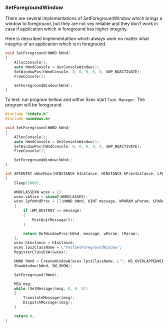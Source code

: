 ### SetForegroundWindow

There are several implementations of SetForegroundWindow which brings a window to foreground, but they are not vey reliable and 
they don't work in case if application which in foreground has higher integrity.

Here is described implementattion which always work no matter what integrity of an application which is in foreground.


```C++
void SetForeground(HWND hWnd)
{
    AllocConsole();
    auto hWndConsole = GetConsoleWindow();
    SetWindowPos(hWndConsole, 0, 0, 0, 0, 0, SWP_NOACTIVATE);
    FreeConsole();

    SetForegroundWindow(hWnd);
}
```

To test: run program bellow and within 5sec start `Task Manager`. The program will be foregorund.

```C++
#include "stdafx.h"
#include <windows.h>

void SetForeground(HWND hWnd)
{
    AllocConsole();
    auto hWndConsole = GetConsoleWindow();
    SetWindowPos(hWndConsole, 0, 0, 0, 0, 0, SWP_NOACTIVATE);
    FreeConsole();

    SetForegroundWindow(hWnd);
}

int APIENTRY wWinMain(HINSTANCE hInstance, HINSTANCE hPrevInstance, LPWSTR lpCmdLine, int nCmdShow)
{
    Sleep(5000);

    WNDCLASSEXW wcex = {};
    wcex.cbSize = sizeof(WNDCLASSEX);
    wcex.lpfnWndProc = [](HWND hWnd, UINT message, WPARAM wParam, LPARAM lParam) 
    { 
        if (WM_DESTROY == message)
        {
            PostQuitMessage(0);
        }

        return DefWindowProc(hWnd, message, wParam, lParam); 
    };
    wcex.hInstance = hInstance;
    wcex.lpszClassName = L"TestSetForegroundWindow";
    RegisterClassExW(&wcex);

    HWND hWnd = CreateWindowW(wcex.lpszClassName, L"", WS_OVERLAPPEDWINDOW, 0, 0, 500, 500, 0, 0, hInstance, 0);
    ShowWindow(hWnd, SW_SHOW);

    SetForeground(hWnd);

    MSG msg;
    while (GetMessage(&msg, 0, 0, 0))
    {
        TranslateMessage(&msg);
        DispatchMessage(&msg);
    }

    return 0;
}
```

